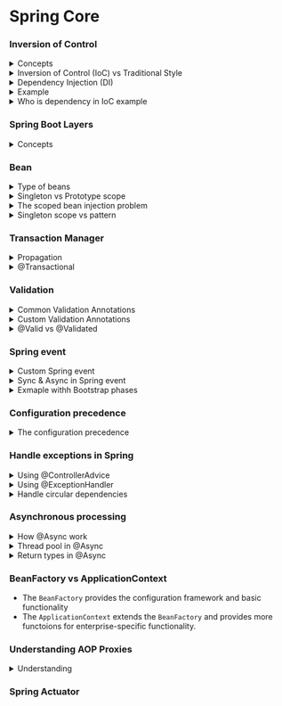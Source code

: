 # Spring Core
### Inversion of Control

<details>
  <summary>Concepts</summary>
  </br>
  [Inversion of control (IoC)](https://en.wikipedia.org/wiki/Inversion_of_control) is a programming _**principle**_. IoC inverts the flow of control as compared to traditional control flow. In essence, IoC is about transferring control from your code to an external entity, often a container or framework.
  
  There are several basic techniques to implement IoC: [(_Illustrating images_)](https://www.tutorialsteacher.com/Content/images/ioc/ioc-patterns.png)
  + Dependency injection
  + Template method design pattern
  + ...

</details>
<details>
  <summary>Inversion of Control (IoC) vs Traditional Style</summary>
  </br>
  + In the traditional style of programming, a class typically creates its own dependencies. This leads to tightly coupled components and makes testing and maintenance difficult.

  + In the IoC style, dependencies are injected into a class, promoting loose coupling and better testability.

</details>

<details>
  <summary>Dependency Injection (DI)</summary>
  </br>

  DI is a specific technique for achieving IoC. It involves providing dependencies to an object rather than creating them within the object itself. It's a common and popular implementation of the IoC principle.   

</details>

<details>
  <summary>Example</summary>
  </br>
  
  Imagine a car. In a traditional approach, the car would create its own engine. But with IoC, the car doesn't create the engine; it's provided by an external entity (like a car factory). The car simply uses the engine when needed.

_Tranditional Approach_
  ```
  public class Car {
      private Engine engine;
  
      public Car() {
          engine = new Engine();
      }
  
      public void start() {
          engine.start();
      }
  }
  ```
_IoC Approach with Dependency Injection_
  ``` 
  public class Car {
      private Engine engine;
  
      public Car() {
          engine = new Engine();
      }
  
      public void start() {
          engine.start();
      }
  }
  ```
</details>

<details>
  <summary>Who is dependency in IoC example</summary>
  </br>
  
```
public class Car {
    private Engine engine;

    public Car(Engine engine) {
        this.engine = engine;
    }
}
```

Consider a `Car` class. It depends on an `Engine` to function. Therefore, the `Engine` is a dependency of the `Car`.

+ The Car class is the dependent class.
+ The Engine class is the dependency.

The key point in IoC is that the `Car` doesn't create the `Engine` itself; it's provided (_injected_) from an external source.

</details>

### Spring Boot Layers
<details>
  <summary>Concepts</summary>
  </br>
  
  1. Presentation Layer – Authentication & Json Translation
  2. Business Layer – Business Logic, Validation & Authorization
  3. Persistence Layer – Storage Logic
  4. Database Layer – Actual Database

</details>

### Bean

<details>
  <summary>Type of beans</summary>
  </br>

  + **Singleton:** A single instance of the bean is created and shared across the entire application.
  + **Prototype:** A new instance of the bean is created every time it is requested.
  + **Request:** A single instance of the bean is created and available for each HTTP request.
  + **Session:** A single instance of the bean is created and available for each HTTP session.
  + **Application:** A single instance of the bean is created and shared across the entire ServletContext.
  + **WebSocket:** A single instance of the bean is created and available for each WebSocket session.

</details>
<details>
  <summary>Singleton vs Prototype scope</summary>
  </br>

  **Singleton:**
  
  + A singleton-scoped bean is instantiated only once per Spring IoC container. All requests for that bean will return the same instance.
  
  ```
  @Configuration
  public class AppConfig {
      @Bean
      @Scope("singleton")
      public MyBean myBean() {
          return new MyBean();
      }
  }
  ```
  _Setup singleton bean_

  ```
  ApplicationContext context = new AnnotationConfigApplicationContext(AppConfig.class);
  MyBean bean1 = context.getBean(MyBean.class);
  MyBean bean2 = context.getBean(MyBean.class);
  
  System.out.println(bean1 == bean2); // Output: true
  ```

  **Prototype:**
  
  + A prototype-scoped bean means that a new instance of the bean is created every time it is requested from the Spring container.

  ```
  @Configuration
  public class AppConfig {
      @Bean
      @Scope("prototype")
      public MyBean myBean() {
          return new MyBean();
      }
  }
  ```

  ```
  ApplicationContext context = new AnnotationConfigApplicationContext(AppConfig.class);
  MyBean bean1 = context.getBean(MyBean.class);
  MyBean bean2 = context.getBean(MyBean.class);
  
  System.out.println(bean1 == bean2); // Output: false
  ```

  _The scoped bean injection problem._

  By default, Spring beans are singletons. The problem arises when we try inject beans of different scopes. For example, a prototype bean into a singleton.

  
</details>
<details>
  <summary>The scoped bean injection problem</summary>
  </br>
  By default, Spring beans are singletons. The problem arises when we try inject beans of different scopes. For example, a prototype bean into a singleton.
  
  ```
  @Configuration
  public class AppConfig {
  
      @Bean
      @Scope(ConfigurableBeanFactory.SCOPE_PROTOTYPE)
      public PrototypeBean prototypeBean() {
          return new PrototypeBean();
      }
  
      @Bean
      public SingletonBean singletonBean() {
          return new SingletonBean();
      }
  }
  ```

  ```
  public class SingletonBean {

    @Autowired
    private PrototypeBean prototypeBean; //The bean is initialized only once. 

    ...
  }
  ```

</details>
<details>
  <summary>Singleton scope vs pattern</summary>
  </br>

  **Singleton pattern:** There is only once instance of Singleton pattern on the JVM.
  **Singleton scope:** The Singleton scope only uniquie on the bean name.

</details>

### Transaction Manager
<details>
  <summary>Propagation</summary>
  </br>
  
+ REQUIRED: The REQUIRED propagation is default mode.
+ SUPPORTS: If a transaction exists, then the existing transaction will be used. If there isn't a transaction, it is executed non-transactional.
+ MANDATORY: If there is an active transaction, then it will be used. If there isn't an active transaction, then Spring throws an IllegalTransactionStateException exception.
+ NEVER: Spring throws an exception if there's an active transaction.

**Note**: `@Transactional` will have no effect if used to annotate private, protected, default methods. The proxy generator will ignore them.
</details>
<details>
  <summary>@Transactional</summary>
  </br>
  
</details>

### Validation

<details>
  <summary>Common Validation Annotations</summary>
  </br>

  + `@NotNull`: Ensures that the annotated field is not null.
  + `@NotEmpty`: Ensures that the annotated collection, map, or array is not empty.
  + `@NotBlank`: Ensures that the annotated string is not null and the trimmed length is greater than zero.
  + `@Size:`: Validates that the annotated element’s size is within the specified boundaries.
  + `@Min:`: Ensures that the annotated element is a number and its value is greater than or equal to the specified minimum.
  + `@Max:`: Ensures that the annotated element is a number and its value is less than or equal to the specified maximum.
  + `@Pattern:`: Ensures that the annotated string matches the specified regular expression.
  + `@Email:`: Validates that the annotated string is a valid email address.
  + `@Past:`: Ensures that the annotated date is in the past.
  + `@Future:`: Ensures that the annotated date is in the future.
</details>
<details>
  <summary>Custom Validation Annotations</summary>
  </br>

  ```
  @Documented
  @Target(ElementType.FIELD)
  @Retention(RetentionPolicy.RUNTIME)
  @Constraint(validatedBy = NumberValidation.class)
  public @interface IsNumber {
  
    String message() default "Invalid number";
    Class<?>[] groups() default {};  // Include this line
    Class<? extends Payload>[] payload() default {};  // Include this line
  }
  ```
  _Besides, the `message` attribute, the custom annotation also must have 2 attributes (`groups`, `payload`)._
  ```
  public class NumberValidation implements ConstraintValidator<IsNumber, String> {

    @Override
    public boolean isValid(String value, ConstraintValidatorContext context) {
      return NumberUtils.isParsable(value);
    }
  }
  ```

  ```
  @Data
  public class GoldRequest {
    @IsNumber
    private String value;
  }
  ```
  ```
  @RestController
  public class GoldController {
  
    @PostMapping("/test")
    public void test(@RequestBody @Valid GoldRequest goldRequest) {
      // do something
    }
  }
  ```
</details>
<details>
  <summary>@Valid vs @Validated</summary>
  </br>

  `@Valid`: Typically used to validate request bodies.
  ```
  public class User {
    @NotNull
    @Size(min = 2, max = 30)
    private String name;

    @NotNull
    @Email
    private String email;

    // Getters and setters
  }
  ```
  ```
  @RestController
  @RequestMapping("/api/users")
  public class UserController {
  
      @PostMapping
      public ResponseEntity<User> createUser(@RequestBody @Valid User user) {
          // Business logic to create a user
          return ResponseEntity.ok(user);
      }
  }
  ```

  `@Validated`: Often used to validation difference groups based on business.
  ```
  public class User {
    @NotNull(groups = BasicInfo.class)
    @Size(min = 2, max = 30, groups = BasicInfo.class)
    private String name;

    @NotNull(groups = BasicInfo.class)
    @Email(groups = BasicInfo.class)
    private String email;

    @NotNull(groups = AdvancedInfo.class)
    @Min(value = 18, groups = AdvancedInfo.class)
    private Integer age;

    // Getters and setters
  }
  ```
  ```
  @Service
  @Validated
  public class UserService {
  
      public User createUser(@Validated(BasicInfo.class) User user) {
          // Business logic to create a user
          return user;
      }
  
      public User updateUser(@Validated(AdvancedInfo.class) User user) {
          // Business logic to update a user
          return user;
      }
  }
  ```
In this example, the @Validated annotation is used to validate the User object with specific validation groups (BasicInfo and AdvancedInfo).
</details>

### Spring event

<details>
  <summary>Custom Spring event</summary>

</details>
<details>
  <summary>Sync & Async in Spring event</summary>

</details>
<details>
  <summary>Exmaple withh Bootstrap phases</summary>
  
  ![](images/bootstrap.png)

</details>


### Configuration precedence
<details>
  <summary>The configuration precedence</summary>
  </br>
  
  ![](images/configuration_priority.png)
  
  + <b>{specific-location}(s)</b>/<b>{application-name}-{profiles}(s).properties</b>
  + {specific-location}(s)/{application-name}-{profiles}(s).yml
  + {specific-location}(s)/{application-name}-{profiles}(s).yaml
  + {specific-location}(s)/application-{profiles}(s).properties
  + ...
  + file:./config/{application-name}-{profiles}(s).properties
  + ...
  + file:./config/application-{profiles}(s).properties
  + ...
  + {specific-location}(s)/{application-name}.properties

  Ref: https://stackoverflow.com/questions/65286686/difference-between-classpath-some-packages-vs-file-some-url-when-configuring-s

</details>

### Handle exceptions in Spring

<details>
  <summary>Using @ControllerAdvice</summary>
  </br>

</details>
<details>
  <summary>Using @ExceptionHandler</summary>
  </br>

</details>
<details>
  <summary>Handle circular dependencies</summary>
  </br>

</details>

### Asynchronous processing

<details>
  <summary>How @Async work</summary>
  </br>

  When you annotate a method with @Async, Spring Boot creates a proxy around the method. When an @Async method is called, the caller does not wait for the method to complete. Instead, the method runs asynchronously in the background. By default, Spring Boot uses a `SimpleAsyncTaskExecutor`, but you can configure a custom `TaskExecutor` to manage the threads. 

</details>
<details>
  <summary>Thread pool in @Async</summary>
  </br>

  By default, Spring uses a simple thread pool configuration for methods annotated with @Async. If you don’t provide a custom `TaskExecutor`, Spring will use a `SimpleAsyncTaskExecutor`.
  + **SimpleAsyncTaskExecutor -** This executor does not reuse threads and creates a new thread for each task. It is suitable for simple use cases and testing but not recommended for production.
  + **ThreadPoolTaskExecutor -** If you define a `ThreadPoolTaskExecutor` bean, Spring will use it instead of the default.

  ```
  @Configuration
  @EnableAsync
  public class AsyncConfig {
  
      @Bean(name = "asyncExecutor")
      public Executor asyncExecutor() {
          ThreadPoolTaskExecutor executor = new ThreadPoolTaskExecutor();
          executor.setCorePoolSize(5);
          executor.setMaxPoolSize(10);
          executor.setQueueCapacity(500);
          executor.setThreadNamePrefix("AsyncThread-");
          executor.initialize();
          return executor;
      }
  }
  ```
</details>

</details>
<details>
  <summary>Return types in @Async</summary>
  </br>

  + Void: For methods that do not return a value, simply annotate the method with `@Async`.
  + Return Type: If you need to return a result from an asynchronous method, you can use `Future`, `ListenableFuture` or `CompletableFuture`.

  _Example:_

  ```
    @Async
    public CompletableFuture<String> asyncMethodWithCompletableFuture() {
        return CompletableFuture.supplyAsync(() -> {
            try {
                Thread.sleep(5000);
            } catch (InterruptedException e) {
                // Handle exception
            }
            return "Hello World!";
        });
    }
  ```

  ```
  public void testAsyncMethod() throws InterruptedException, ExecutionException {
    Future<String> future = asyncMethodWithCompletableFuture();

    // Do something else while the async method is running

    String result = future.get(); // This will block until the result is available
    System.out.println("Result from async method: " + result);
  }
  ```
  _Handling the result_

</details>

### BeanFactory vs ApplicationContext

+ The `BeanFactory` provides the configuration framework and basic functionality
+ The `ApplicationContext` extends the `BeanFactory` and provides more functoions for enterprise-specific functionality.
### Understanding AOP Proxies

<details>
  <summary>Understanding</summary>
  </br>
  Let's come up with a sample to clearly understand what a the AOP proxies is
  
  Consider first the scenario have a un-proxied, nothing-special-about-it, straight object reference:
  
  ```
  public class SimplePojo implements Pojo {

     public void foo() {
        // this next method invocation is a direct
        call on the 'this' reference
        this.bar();
     }

     public void bar() {
        // some logic...
     }
  }
  ```
  ```
  public class Main {

     public static void main(String[] args) {

        Pojo pojo = new SimplePojo();

        // this is a direct method call on the 'pojo' reference
        pojo.foo();
     }
  }
  ```
  When the reference (`pojo`) that client code has is a proxy
  ```
  public class Main {

     public static void main(String[] args) {

        ProxyFactory factory = new ProxyFactory(new SimplePojo());
        factory.addInterface(Pojo.class);
        factory.addAdvice(new RetryAdvice());

        Pojo pojo = (Pojo) factory.getProxy();

        // this is a method call on the proxy!
        pojo.foo();
     }
  }
  ```
  
  The key thing to understand here is the `pojo` is a proxy instance, not a Pojo object. So when `pojo` invoke the `foo()` method, the proxy will be able to delegate to all of the interceptors (advice) that are relevant to that particular method call. 
  
  Interceptors may be used to log, do actions before and after the target method (`foo()`).
  
  However, once the call has finally reached the target object, the `SimplePojo` reference in this case, any method calls `this.` such as `this.bar()` or `this.foo()`,  are going to be invoked against the `this` reference, and not the _proxy_. In other word, in this case the `pojo` instance (`SimplePojo`) is being used, not a `pojo` proxy.
  
  Ref: https://docs.spring.io/spring-framework/docs/3.2.x/spring-framework-reference/html/aop.html
  
  Ref: https://jenkov.com/tutorials/java-reflection/dynamic-proxies.html
</details>

### Spring Actuator
